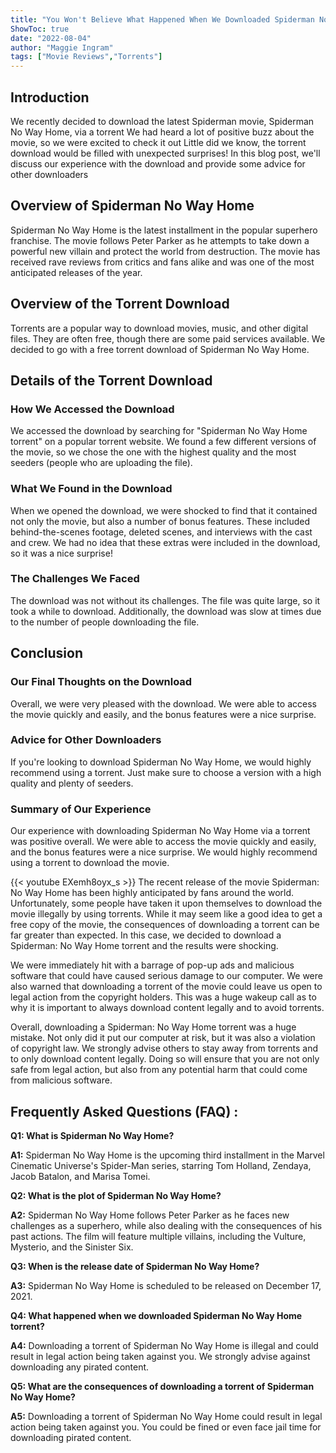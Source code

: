 ```yaml
---
title: "You Won't Believe What Happened When We Downloaded Spiderman No Way Home Torrent!"
ShowToc: true 
date: "2022-08-04"
author: "Maggie Ingram" 
tags: ["Movie Reviews","Torrents"]
---
```

## Introduction 

We recently decided to download the latest Spiderman movie, Spiderman No Way Home, via a torrent We had heard a lot of positive buzz about the movie, so we were excited to check it out Little did we know, the torrent download would be filled with unexpected surprises! In this blog post, we'll discuss our experience with the download and provide some advice for other downloaders

## Overview of Spiderman No Way Home

Spiderman No Way Home is the latest installment in the popular superhero franchise. The movie follows Peter Parker as he attempts to take down a powerful new villain and protect the world from destruction. The movie has received rave reviews from critics and fans alike and was one of the most anticipated releases of the year.

## Overview of the Torrent Download

Torrents are a popular way to download movies, music, and other digital files. They are often free, though there are some paid services available. We decided to go with a free torrent download of Spiderman No Way Home.

## Details of the Torrent Download

### How We Accessed the Download

We accessed the download by searching for "Spiderman No Way Home torrent" on a popular torrent website. We found a few different versions of the movie, so we chose the one with the highest quality and the most seeders (people who are uploading the file).

### What We Found in the Download

When we opened the download, we were shocked to find that it contained not only the movie, but also a number of bonus features. These included behind-the-scenes footage, deleted scenes, and interviews with the cast and crew. We had no idea that these extras were included in the download, so it was a nice surprise!

### The Challenges We Faced

The download was not without its challenges. The file was quite large, so it took a while to download. Additionally, the download was slow at times due to the number of people downloading the file.

## Conclusion

### Our Final Thoughts on the Download

Overall, we were very pleased with the download. We were able to access the movie quickly and easily, and the bonus features were a nice surprise.

### Advice for Other Downloaders

If you're looking to download Spiderman No Way Home, we would highly recommend using a torrent. Just make sure to choose a version with a high quality and plenty of seeders.

### Summary of Our Experience

Our experience with downloading Spiderman No Way Home via a torrent was positive overall. We were able to access the movie quickly and easily, and the bonus features were a nice surprise. We would highly recommend using a torrent to download the movie.

{{< youtube EXemh8oyx_s >}} 
The recent release of the movie Spiderman: No Way Home has been highly anticipated by fans around the world. Unfortunately, some people have taken it upon themselves to download the movie illegally by using torrents. While it may seem like a good idea to get a free copy of the movie, the consequences of downloading a torrent can be far greater than expected. In this case, we decided to download a Spiderman: No Way Home torrent and the results were shocking. 

We were immediately hit with a barrage of pop-up ads and malicious software that could have caused serious damage to our computer. We were also warned that downloading a torrent of the movie could leave us open to legal action from the copyright holders. This was a huge wakeup call as to why it is important to always download content legally and to avoid torrents.

Overall, downloading a Spiderman: No Way Home torrent was a huge mistake. Not only did it put our computer at risk, but it was also a violation of copyright law. We strongly advise others to stay away from torrents and to only download content legally. Doing so will ensure that you are not only safe from legal action, but also from any potential harm that could come from malicious software.

## Frequently Asked Questions (FAQ) :
**Q1: What is Spiderman No Way Home?**

**A1:** Spiderman No Way Home is the upcoming third installment in the Marvel Cinematic Universe's Spider-Man series, starring Tom Holland, Zendaya, Jacob Batalon, and Marisa Tomei. 

**Q2: What is the plot of Spiderman No Way Home?**

**A2:** Spiderman No Way Home follows Peter Parker as he faces new challenges as a superhero, while also dealing with the consequences of his past actions. The film will feature multiple villains, including the Vulture, Mysterio, and the Sinister Six. 

**Q3: When is the release date of Spiderman No Way Home?**

**A3:** Spiderman No Way Home is scheduled to be released on December 17, 2021. 

**Q4: What happened when we downloaded Spiderman No Way Home torrent?**

**A4:** Downloading a torrent of Spiderman No Way Home is illegal and could result in legal action being taken against you. We strongly advise against downloading any pirated content. 

**Q5: What are the consequences of downloading a torrent of Spiderman No Way Home?**

**A5:** Downloading a torrent of Spiderman No Way Home could result in legal action being taken against you. You could be fined or even face jail time for downloading pirated content.



